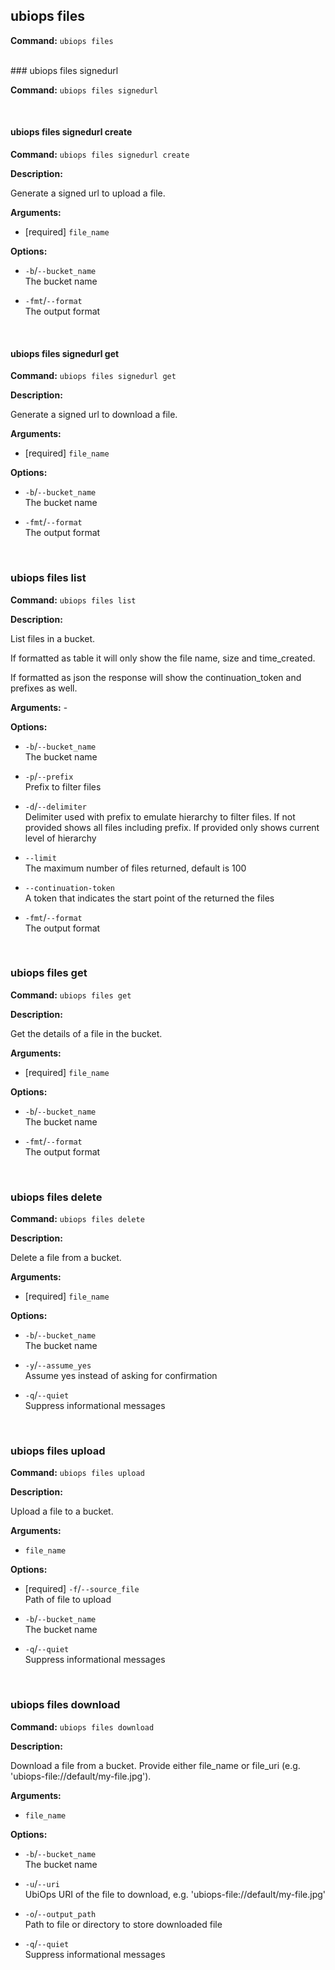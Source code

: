 ## ubiops files

**Command:** `ubiops files`


<br/>
### ubiops files signedurl

**Command:** `ubiops files signedurl`


<br/>

#### ubiops files signedurl create

**Command:** `ubiops files signedurl create`

**Description:**

Generate a signed url to upload a file.

**Arguments:**

- [required] `file_name`



**Options:**

- `-b`/`--bucket_name`<br/>The bucket name

- `-fmt`/`--format`<br/>The output format


<br/>

#### ubiops files signedurl get

**Command:** `ubiops files signedurl get`

**Description:**

Generate a signed url to download a file.

**Arguments:**

- [required] `file_name`



**Options:**

- `-b`/`--bucket_name`<br/>The bucket name

- `-fmt`/`--format`<br/>The output format


<br/>

### ubiops files list

**Command:** `ubiops files list`

**Description:**

List files in a bucket.

If formatted as table it will only show the file name, size and time_created.

If formatted as json the response will show the continuation_token and prefixes as well.

**Arguments:** - 

**Options:**

- `-b`/`--bucket_name`<br/>The bucket name

- `-p`/`--prefix`<br/>Prefix to filter files

- `-d`/`--delimiter`<br/>Delimiter used with prefix to emulate hierarchy to filter files. If not provided shows all files including prefix. If provided only shows current level of hierarchy

- `--limit`<br/>The maximum number of files returned, default is 100

- `--continuation-token`<br/>A token that indicates the start point of the returned the files

- `-fmt`/`--format`<br/>The output format


<br/>

### ubiops files get

**Command:** `ubiops files get`

**Description:**

Get the details of a file in the bucket.

**Arguments:**

- [required] `file_name`



**Options:**

- `-b`/`--bucket_name`<br/>The bucket name

- `-fmt`/`--format`<br/>The output format


<br/>

### ubiops files delete

**Command:** `ubiops files delete`

**Description:**

Delete a file from a bucket.

**Arguments:**

- [required] `file_name`



**Options:**

- `-b`/`--bucket_name`<br/>The bucket name

- `-y`/`--assume_yes`<br/>Assume yes instead of asking for confirmation

- `-q`/`--quiet`<br/>Suppress informational messages


<br/>

### ubiops files upload

**Command:** `ubiops files upload`

**Description:**

Upload a file to a bucket.

**Arguments:**

- `file_name`



**Options:**

- [required] `-f`/`--source_file`<br/>Path of file to upload

- `-b`/`--bucket_name`<br/>The bucket name

- `-q`/`--quiet`<br/>Suppress informational messages


<br/>

### ubiops files download

**Command:** `ubiops files download`

**Description:**

Download a file from a bucket. Provide either file_name or file_uri (e.g. 'ubiops-file://default/my-file.jpg').

**Arguments:**

- `file_name`



**Options:**

- `-b`/`--bucket_name`<br/>The bucket name

- `-u`/`--uri`<br/>UbiOps URI of the file to download, e.g. 'ubiops-file://default/my-file.jpg'

- `-o`/`--output_path`<br/>Path to file or directory to store downloaded file

- `-q`/`--quiet`<br/>Suppress informational messages


<br/>
